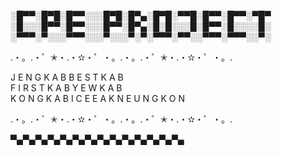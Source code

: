 ░█▀▀░█▀█░█▀▀░░░█▀█░█▀▄░█▀█░▀▀█░█▀▀░█▀▀░▀█▀
░█░░░█▀▀░█▀▀░░░█▀▀░█▀▄░█░█░░░█░█▀▀░█░░░░█░
░▀▀▀░▀░░░▀▀▀░░░▀░░░▀░▀░▀▀▀░▀▀░░▀▀▀░▀▀▀░░▀░

.・。.・゜✭・.・✫・゜・。.・。.・゜✭・.・✫・゜・。.

J E N G K A B B E S T K A B   
F I R S T K A B Y E W K A B  
K O N G K A B I C E 
E A K N E U N G K O N      

.・。.・゜✭・.・✫・゜・。.・。.・゜✭・.・✫・゜・。.

▀▄▀▄▀▄▀▄▀▄▀▄▀▄▀▄▀▄▀▄▀▄▀▄▀▄▀▄